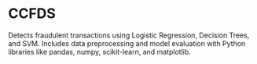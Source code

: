 # CCFDS
Detects fraudulent transactions using Logistic Regression, Decision Trees, and SVM. Includes data preprocessing and model evaluation with Python libraries like pandas, numpy, scikit-learn, and matplotlib.
